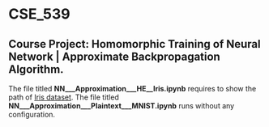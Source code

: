# CSE_539
## Course Project: Homomorphic Training of Neural Network | Approximate Backpropagation Algorithm.
The file titled **NN___Approximation___HE__Iris.ipynb** requires to show the path of [Iris dataset](https://gist.githubusercontent.com/netj/8836201/raw/6f9306ad21398ea43cba4f7d537619d0e07d5ae3/iris.csv). 
The file titled **NN___Approximation___Plaintext___MNIST.ipynb** runs without any configuration.
